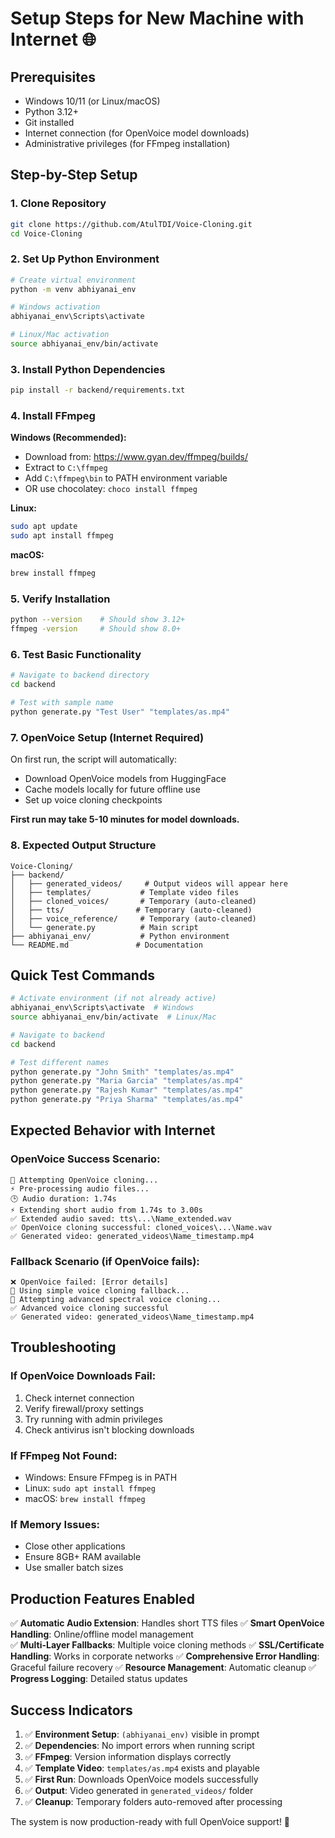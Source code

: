 # Setup Steps for New Machine with Internet 🌐

## Prerequisites
- Windows 10/11 (or Linux/macOS)
- Python 3.12+ 
- Git installed
- Internet connection (for OpenVoice model downloads)
- Administrative privileges (for FFmpeg installation)

## Step-by-Step Setup

### 1. Clone Repository
```bash
git clone https://github.com/AtulTDI/Voice-Cloning.git
cd Voice-Cloning
```

### 2. Set Up Python Environment
```bash
# Create virtual environment
python -m venv abhiyanai_env

# Windows activation
abhiyanai_env\Scripts\activate

# Linux/Mac activation  
source abhiyanai_env/bin/activate
```

### 3. Install Python Dependencies
```bash
pip install -r backend/requirements.txt
```

### 4. Install FFmpeg
**Windows (Recommended):**
- Download from: https://www.gyan.dev/ffmpeg/builds/
- Extract to `C:\ffmpeg`
- Add `C:\ffmpeg\bin` to PATH environment variable
- OR use chocolatey: `choco install ffmpeg`

**Linux:**
```bash
sudo apt update
sudo apt install ffmpeg
```

**macOS:**
```bash
brew install ffmpeg
```

### 5. Verify Installation
```bash
python --version    # Should show 3.12+
ffmpeg -version     # Should show 8.0+
```

### 6. Test Basic Functionality
```bash
# Navigate to backend directory
cd backend

# Test with sample name
python generate.py "Test User" "templates/as.mp4"
```

### 7. OpenVoice Setup (Internet Required)
On first run, the script will automatically:
- Download OpenVoice models from HuggingFace
- Cache models locally for future offline use
- Set up voice cloning checkpoints

**First run may take 5-10 minutes for model downloads.**

### 8. Expected Output Structure
```
Voice-Cloning/
├── backend/
│   ├── generated_videos/     # Output videos will appear here
│   ├── templates/           # Template video files
│   ├── cloned_voices/       # Temporary (auto-cleaned)
│   ├── tts/                # Temporary (auto-cleaned)
│   ├── voice_reference/     # Temporary (auto-cleaned)
│   └── generate.py          # Main script
├── abhiyanai_env/           # Python environment
└── README.md               # Documentation
```

## Quick Test Commands

```bash
# Activate environment (if not already active)
abhiyanai_env\Scripts\activate  # Windows
source abhiyanai_env/bin/activate  # Linux/Mac

# Navigate to backend
cd backend

# Test different names
python generate.py "John Smith" "templates/as.mp4"
python generate.py "Maria Garcia" "templates/as.mp4"
python generate.py "Rajesh Kumar" "templates/as.mp4"
python generate.py "Priya Sharma" "templates/as.mp4"
```

## Expected Behavior with Internet

### OpenVoice Success Scenario:
```
🧬 Attempting OpenVoice cloning...
⚡ Pre-processing audio files...
🕒 Audio duration: 1.74s
⚡ Extending short audio from 1.74s to 3.00s
✅ Extended audio saved: tts\...\Name_extended.wav
✅ OpenVoice cloning successful: cloned_voices\...\Name.wav
✅ Generated video: generated_videos\Name_timestamp.mp4
```

### Fallback Scenario (if OpenVoice fails):
```
❌ OpenVoice failed: [Error details]
🔄 Using simple voice cloning fallback...
🧬 Attempting advanced spectral voice cloning...
✅ Advanced voice cloning successful
✅ Generated video: generated_videos\Name_timestamp.mp4  
```

## Troubleshooting

### If OpenVoice Downloads Fail:
1. Check internet connection
2. Verify firewall/proxy settings
3. Try running with admin privileges
4. Check antivirus isn't blocking downloads

### If FFmpeg Not Found:
- Windows: Ensure FFmpeg is in PATH
- Linux: `sudo apt install ffmpeg`
- macOS: `brew install ffmpeg`

### If Memory Issues:
- Close other applications
- Ensure 8GB+ RAM available
- Use smaller batch sizes

## Production Features Enabled

✅ **Automatic Audio Extension**: Handles short TTS files
✅ **Smart OpenVoice Handling**: Online/offline model management  
✅ **Multi-Layer Fallbacks**: Multiple voice cloning methods
✅ **SSL/Certificate Handling**: Works in corporate networks
✅ **Comprehensive Error Handling**: Graceful failure recovery
✅ **Resource Management**: Automatic cleanup
✅ **Progress Logging**: Detailed status updates

## Success Indicators

1. ✅ **Environment Setup**: `(abhiyanai_env)` visible in prompt
2. ✅ **Dependencies**: No import errors when running script  
3. ✅ **FFmpeg**: Version information displays correctly
4. ✅ **Template Video**: `templates/as.mp4` exists and playable
5. ✅ **First Run**: Downloads OpenVoice models successfully
6. ✅ **Output**: Video generated in `generated_videos/` folder
7. ✅ **Cleanup**: Temporary folders auto-removed after processing

The system is now production-ready with full OpenVoice support! 🎉
